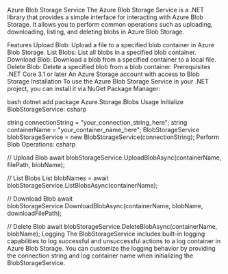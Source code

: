 Azure Blob Storage Service
The Azure Blob Storage Service is a .NET library that provides a simple interface for interacting with Azure Blob Storage. It allows you to perform common operations such as uploading, downloading, listing, and deleting blobs in Azure Blob Storage.

Features
Upload Blob: Upload a file to a specified blob container in Azure Blob Storage.
List Blobs: List all blobs in a specified blob container.
Download Blob: Download a blob from a specified container to a local file.
Delete Blob: Delete a specified blob from a blob container.
Prerequisites
.NET Core 3.1 or later
An Azure Storage account with access to Blob Storage
Installation
To use the Azure Blob Storage Service in your .NET project, you can install it via NuGet Package Manager:

bash
dotnet add package Azure.Storage.Blobs
Usage
Initialize BlobStorageService:
csharp

string connectionString = "your_connection_string_here";
string containerName = "your_container_name_here";
BlobStorageService blobStorageService = new BlobStorageService(connectionString);
Perform Blob Operations:
csharp

// Upload Blob
await blobStorageService.UploadBlobAsync(containerName, filePath, blobName);

// List Blobs
List<string> blobNames = await blobStorageService.ListBlobsAsync(containerName);

// Download Blob
await blobStorageService.DownloadBlobAsync(containerName, blobName, downloadFilePath);

// Delete Blob
await blobStorageService.DeleteBlobAsync(containerName, blobName);
Logging
The BlobStorageService includes built-in logging capabilities to log successful and unsuccessful actions to a log container in Azure Blob Storage. You can customize the logging behavior by providing the connection string and log container name when initializing the BlobStorageService.
